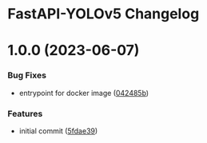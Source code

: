 # FastAPI-YOLOv5 Changelog

# 1.0.0 (2023-06-07)


### Bug Fixes

* entrypoint for docker image ([042485b](https://github.com/mbari-org/fastapi-yolov5/commit/042485b848a99011038045575bd717a15334d0dd))


### Features

* initial commit ([5fdae39](https://github.com/mbari-org/fastapi-yolov5/commit/5fdae3908e6076844dd9bd5c5a1f15b34498a281))
